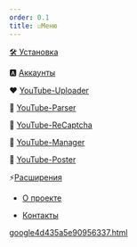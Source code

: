 ```yaml
---
order: 0.1
title: ☑️Меню
---
```


[🛠️ Установка](./../install/_index)

🅰️ [Аккаунты](./../accounts/_index)

❤️ [YouTube-Uploader](./../youtube-uploader/_index)

💛 [YouTube-Parser](./../youtube-parser/_index)

🩵 [YouTube-ReCaptcha](./../youtube-recaptcha/_index)

💚 [YouTube-Manager](./../youtube-manager/_index)

💙 [YouTube-Poster](./../youtube-poster/_index)

⚡[Расширения](./../extensions/_index)

-  [О проекте](./../about/_index)

-  [Контакты](./../about/contacts)

[google4d435a5e90956337.html](./google4d435a5e90956337.html)


